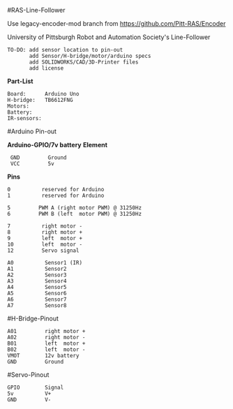 #RAS-Line-Follower

Use legacy-encoder-mod branch from https://github.com/Pitt-RAS/Encoder

University of Pittsburgh Robot and Automation Society's Line-Follower

    TO-DO: add sensor location to pin-out
           add Sensor/H-bridge/motor/arduino specs
           add SOLIDWORKS/CAD/3D-Printer files
           add license


**Part-List**

    Board:      Arduino Uno
    H-bridge:   TB6612FNG
    Motors:
    Battery:
    IR-sensors:


#Arduino Pin-out


**Arduino-GPIO/7v battery**   **Element**

     GND         Ground
     VCC         5v

**Pins**

    0          reserved for Arduino
    1          reserved for Arduino
    
    5         PWM A (right motor PWM) @ 31250Hz
    6         PWM B (left  motor PWM) @ 31250Hz
    
    7          right motor -
    8          right motor +
    9          left  motor +
    10         left  motor -
    12         Servo signal
    
    A0          Sensor1 (IR)
    A1          Sensor2
    A2          Sensor3  
    A3          Sensor4  
    A4          Sensor5  
    A5          Sensor6  
    A6          Sensor7  
    A7          Sensor8




#H-Bridge-Pinout

    A01         right motor +
    A02         right motor -
    B01         left  motor +
    B02         left  motor -
    VMOT        12v battery
    GND         Ground




#Servo-Pinout

    GPIO        Signal
    5v          V+
    GND         V-
